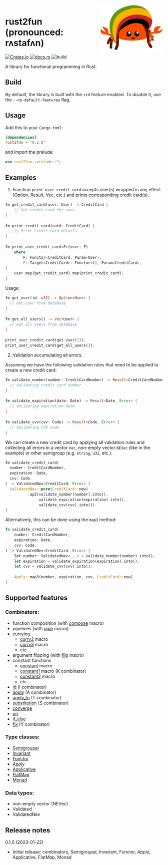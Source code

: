 <img align="right" height="150" src="./rust2fun.svg">

# rust2fun (pronounced: rʌstafʌn)

[![Crates.io](https://img.shields.io/crates/v/rust2fun.svg)](https://crates.io/crates/rust2fun)
[![docs.rs](https://img.shields.io/docsrs/rust2fun)](https://docs.rs/rust2fun/0.1.0/rust2fun/)
![build](https://github.com/chapiteau-team/rust2fun/actions/workflows/rust.yml/badge.svg)

A library for functional programming in Rust.

## Build

By default, the library is built with the `std` feature enabled. To disable it, use the `--no-default-features` flag.

## Usage

Add this to your `Cargo.toml`:

```toml
[dependencies]
rust2fun = "0.2.0"
```

and import the prelude:

```rust
use rust2fun::prelude::*;
```

## Examples

1. Function `print_user_credit_card` accepts user(s) wrapped in any effect (Option, Result, Vec, etc.) and prints
corresponding credit card(s).

```rust
fn get_credit_card(user: User) -> CreditCard {
    // Get credit card for user
}

fn print_credit_card(card: CreditCard) {
    // Print credit card details
}

fn print_user_credit_card<F>(user: F)
    where
        F: Functor<CreditCard, Param=User>,
        F::Target<CreditCard>: Functor<(), Param=CreditCard>,
{
    user.map(get_credit_card).map(print_credit_card);
}
```

Usage:

```rust
fn get_user(id: u32) -> Option<User> {
  // Get user from database
}

fn get_all_users() -> Vec<User> {
  // Get all users from database
}

print_user_credit_card(get_user(1));
print_user_credit_card(get_all_users());
```

2. Validation accumulating all errors.

Assuming we have the following validation rules that need to be applied to create a new credit card:

```rust
fn validate_number(number: CreditCardNumber) -> Result<CreditCardNumber, Error> {
  // Validating credit card number
}

fn validate_expiration(date: Date) -> Result<Date, Error> {
  // Validating expiration date
}

fn validate_cvv(cvv: Code) -> Result<Code, Error> {
  // Validating CVV code
}
```

We can create a new credit card by applying all validation rules and collecting all errors in a vector `Vec`,
non-empty vector `NEVec` (like in the example) or other semigroup (e.g. `String`, `u32`, etc.):

```rust
fn validate_credit_card(
  number: CreditCardNumber,
  expiration: Date,
  cvv: Code,
) -> ValidatedNev<CreditCard, Error> {
  ValidatedNev::pure(CreditCard::new)
          .ap3(validate_number(number).into(),
               validate_expiration(expiration).into(),
               validate_cvv(cvv).into())
}
```

Alternatively, this can be done using the `map3` method:

```rust
fn validate_credit_card(
    number: CreditCardNumber,
    expiration: Date,
    cvv: Code,
) -> ValidatedNev<CreditCard, Error> {
    let number: ValidatedNev<_,_> = validate_number(number).into();
    let expiration = validate_expiration(expiration).into();
    let cvv = validate_cvv(cvv).into();

    Apply::map3(number, expiration, cvv, CreditCard::new)
}
```

## Supported features

### Combinators:

- function composition (with [compose](https://docs.rs/rust2fun/0.1.0/rust2fun/macro.compose.html) macro)
- pipelines (with [pipe](https://docs.rs/rust2fun/0.1.0/rust2fun/macro.pipe.html) macro)
- currying
    - [curry2](https://docs.rs/rust2fun/0.1.0/rust2fun/macro.curry2.html) macro
    - [curry3](https://docs.rs/rust2fun/0.1.0/rust2fun/macro.curry3.html) macro
    - etc
- argument flipping (with [flip](https://docs.rs/rust2fun/0.1.0/rust2fun/macro.flip.html) macro)
- constant functions
    - [constant](https://docs.rs/rust2fun/0.1.0/rust2fun/macro.constant.html) macro
    - [constant1](https://docs.rs/rust2fun/0.1.0/rust2fun/macro.constant1.html) macro (K combinator)
    - [constant2](https://docs.rs/rust2fun/0.1.0/rust2fun/macro.constant2.html) macro
    - etc
- [id](https://docs.rs/rust2fun/0.1.0/rust2fun/combinator/fn.id.html) (I combinator)
- [apply](https://docs.rs/rust2fun/0.1.0/rust2fun/combinator/fn.apply.html) (A combinator)
- [apply_to](https://docs.rs/rust2fun/0.1.0/rust2fun/combinator/fn.apply_to.html) (T combinator)
- [substitution](https://docs.rs/rust2fun/0.1.0/rust2fun/combinator/fn.substitution.html) (S combinator)
- [converge](https://docs.rs/rust2fun/0.1.0/rust2fun/combinator/fn.converge.html)
- [on](https://docs.rs/rust2fun/0.1.0/rust2fun/combinator/fn.on.html)
- [if_else](https://docs.rs/rust2fun/0.1.0/rust2fun/combinator/fn.if_else.html)
- [fix](https://docs.rs/rust2fun/0.1.0/rust2fun/combinator/fn.fix.html) (Y combinator)

### Type classes:

- [Semigroupal](https://docs.rs/rust2fun/0.1.0/rust2fun/semigroupal/trait.Semigroupal.html)
- [Invariant](https://docs.rs/rust2fun/0.1.0/rust2fun/invariant/trait.Invariant.html)
- [Functor](https://docs.rs/rust2fun/0.1.0/rust2fun/functor/trait.Functor.html)
- [Apply](https://docs.rs/rust2fun/0.1.0/rust2fun/apply/trait.Apply.html)
- [Applicative](https://docs.rs/rust2fun/0.1.0/rust2fun/applicative/trait.Applicative.html)
- [FlatMap](https://docs.rs/rust2fun/0.1.0/rust2fun/flatmap/trait.FlatMap.html)
- [Monad](https://docs.rs/rust2fun/0.1.0/rust2fun/monad/trait.Monad.html)

### Data types:

- non-empty vector (NEVec)
- Validated
- ValidatedNev

## Release notes

0.1.0 (2023-01-22)

- Initial release: combinators, Semigroupal, Invariant, Functor, Apply, Applicative, FlatMap, Monad
